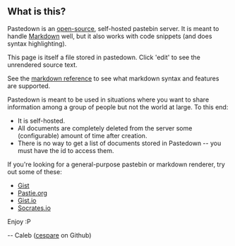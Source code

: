 ## What is this?

Pastedown is an [open-source](https://github.com/cespare/pastedown), self-hosted pastebin server. It is meant to handle [Markdown](http://daringfireball.net/projects/markdown/syntax) well, but it also works with code snippets (and does syntax highlighting).

This page is itself a file stored in pastedown. Click 'edit' to see the unrendered source text.

See the [markdown reference](/#reference.markdown) to see what markdown syntax and features are supported.

Pastedown is meant to be used in situations where you want to share information among a group of people but not the world at large. To this end:

* It is self-hosted.
* All documents are completely deleted from the server some (configurable) amount of time after creation.
* There is no way to get a list of documents stored in Pastedown -- you must have the id to access them.

If you're looking for a general-purpose pastebin or markdown renderer, try out some of these:

* [Gist](https://gist.github.com/)
* [Pastie.org](http://pastie.org/)
* [Gist.io](http://gist.io/)
* [Socrates.io](http://socrates.io)

Enjoy :P

-- Caleb ([cespare](http://github.com/cespare) on Github)
